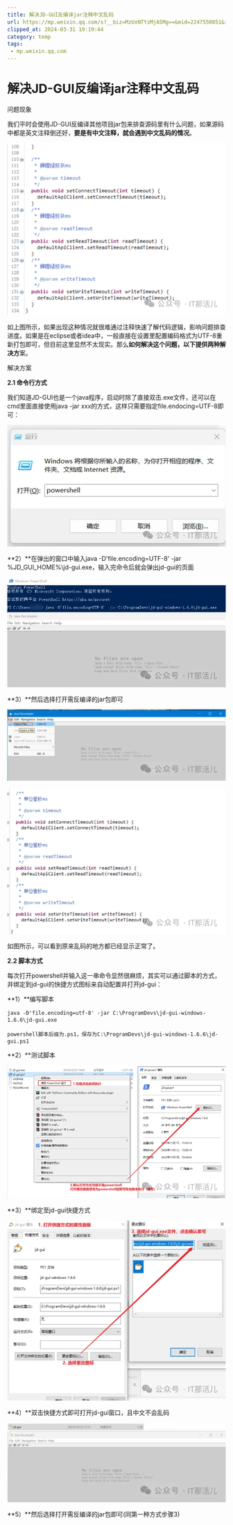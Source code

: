 ```yaml
---
title: 解决JD-GUI反编译jar注释中文乱码
url: https://mp.weixin.qq.com/s?__biz=MzUxNTYzMjA5Mg==&mid=2247550851&idx=1&sn=e6ad1bb1a8f33eb04395c1504bbc6721&chksm=f9b1f930cec67026e76b19880f1dc61b4349a29795e10d44be9722e6bf6fb9f71d3d6cd673eb&mpshare=1&scene=1&srcid=0120ulAsxM7uERa1vc306j25&sharer_shareinfo=d770d40e2b745e7ed33f4916efa36401&sharer_shareinfo_first=d770d40e2b745e7ed33f4916efa36401#rd
clipped_at: 2024-03-31 19:19:44
category: temp
tags: 
 - mp.weixin.qq.com
---
```



# 解决JD-GUI反编译jar注释中文乱码

  

  

  

问题现象

  

  

  

我们平时会使用JD-GUI反编译其他项目jar包来排查源码里有什么问题，如果源码中都是英文注释倒还好，**要是有中文注释，就会遇到中文乱码的情况**。

![图片](assets/1711883984-c36f1be76587f31ee066419a83475a4c.png)

如上图所示，如果出现这种情况就很难通过注释快速了解代码逻辑，影响问题排查进度。如果是在eclipse或者idea中，一般直接在设置里配置编码格式为UTF-8重新打包即可，但目前这里显然不太现实。那么**如何解决这个问题，以下提供两种解决方**案。

  

  

  

解决方案

  

  

  

**2.1 命令行方式**

我们知道JD-GUI也是一个java程序，启动时除了直接双击.exe文件，还可以在cmd里面直接使用java -jar xxx的方式，这样只需要指定file.endocing=UTF-8即可：

![图片](assets/1711883984-814c00c21112bfcd1f01480113d7aaa2.webp)

**2）**在弹出的窗口中输入java -D'file.encoding=UTF-8' -jar %JD\_GUI\_HOME%\\jd-gui.exe，输入完命令后就会弹出jd-gui的页面

![图片](assets/1711883984-a684786f2ccd09102ee11c27efc9f7b5.webp)

**3）**然后选择打开需反编译的jar包即可

![图片](assets/1711883984-fe605701a4533232dd52faf9d0514499.webp)

![图片](assets/1711883984-65ba72da82913ca481a8e43caeaf9aae.webp)

如图所示，可以看到原来乱码的地方都已经显示正常了。

**2.2 脚本方式**

每次打开powershell并输入这一串命令显然很麻烦，其实可以通过脚本的方式，并绑定到jd-gui的快捷方式图标来自动配置并打开jd-gui：

**1）**编写脚本

```plain
java -D'file.encoding=utf-8' -jar C:\ProgramDevs\jd-gui-windows-1.6.6\jd-gui.exe

powershell脚本后缀为.ps1，保存为C:\ProgramDevs\jd-gui-windows-1.6.6\jd-gui.ps1
```

**2）**测试脚本

![图片](assets/1711883984-840daec80c32e774ecd7436d7e7f1a8e.webp)

**3）**绑定至jd-gui快捷方式

![图片](assets/1711883984-8bf2e4f0f8c8e48768a303b5ef79b1dd.webp)

**4）**双击快捷方式即可打开jd-gui窗口，且中文不会乱码

![图片](assets/1711883984-90442835c0bf1efb62101dd08d8c7040.webp)

**5）**然后选择打开需反编译的jar包即可(同第一种方式步骤3)